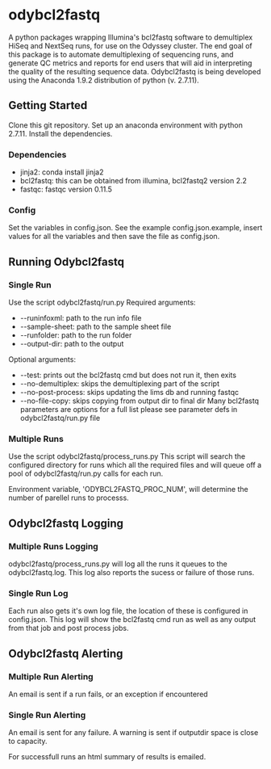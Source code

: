 # odybcl2fastq
A python packages wrapping Illumina's bcl2fastq software to demultiplex HiSeq and NextSeq runs, for use on the Odyssey cluster. The end goal of this package is to automate demultiplexing of sequencing runs, and generate QC metrics and reports for end users that will aid in interpreting the quality of the resulting sequence data. Odybcl2fastq is being developed using the Anaconda 1.9.2 distribution of python (v. 2.7.11).
## Getting Started

Clone this git repository.  Set up an anaconda environment with python 2.7.11. Install the dependencies.

### Dependencies

* jinja2: conda install jinja2
* bcl2fastq: this can be obtained from illumina, bcl2fastq2 version 2.2
* fastqc: fastqc version 0.11.5

### Config

Set the variables in config.json.  See the example config.json.example, insert
values for all the variables and then save the file as config.json.


## Running Odybcl2fastq

### Single Run
Use the script odybcl2fastq/run.py
Required arguments:
* --runinfoxml: path to the run info file
* --sample-sheet: path to the sample sheet file
* --runfolder: path to the run folder
* --output-dir: path to the output

Optional arguments:
* --test: prints out the bcl2fastq cmd but does not run it, then exits
* --no-demultiplex: skips the demultiplexing part of the script
* --no-post-process: skips updating the lims db and running fastqc
* --no-file-copy: skips copying from output dir to final dir
Many bcl2fastq parameters are options for a full list please see parameter defs
in odybcl2fastq/run.py file


### Multiple Runs
Use the script odybcl2fastq/process_runs.py
This script will search the configured directory for runs which all the required
files and will queue off a pool of odybcl2fastq/run.py calls for each run.

Environment variable, 'ODYBCL2FASTQ_PROC_NUM', will determine the number of
parellel runs to processs.


## Odybcl2fastq Logging

### Multiple Runs Logging
odybcl2fastq/process_runs.py will log all the runs it queues to the
odybcl2fastq.log.  This log also reports the sucess or failure of those runs.


### Single Run Log
Each run also gets it's own log file, the location of these is configured in
config.json.  This log will show the bcl2fastq cmd run as well as any output
from that job and post process jobs.

## Odybcl2fastq Alerting

### Multiple Run Alerting
An email is sent if a run fails, or an exception if encountered


### Single Run Alerting
An email is sent for any failure.  A warning is sent if outputdir space is close
to capacity.

For successfull runs an html summary of results is emailed.
